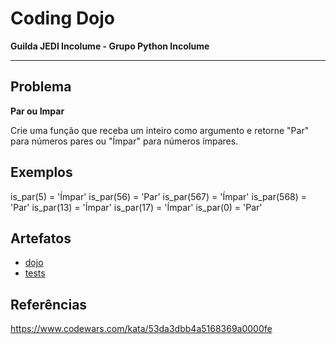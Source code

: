 # Coding Dojo

**Guilda JEDI Incolume - Grupo Python Incolume**

---

## Problema

**Par ou Impar**

Crie uma função que receba um inteiro como argumento e retorne "Par" para números pares ou "Ímpar" para números ímpares.

## Exemplos

is_par(5) = 'Ímpar'
is_par(56) = 'Par'
is_par(567) = 'Ímpar'
is_par(568) = 'Par'
is_par(13) = 'Ímpar'
is_par(17) = 'Ímpar'
is_par(0) = 'Par'

## Artefatos
- [dojo](./dojo20220808.py)
- [tests](./test_20220808.py)


## Referências

https://www.codewars.com/kata/53da3dbb4a5168369a0000fe
